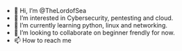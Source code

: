 - 👋 Hi, I’m @TheLordofSea
- 👀 I’m interested in Cybersecurity, pentesting and cloud.
- 🌱 I’m currently learning python, linux and networking. 
- 💞️ I’m looking to collaborate on beginner frendly for now.
- 📫 How to reach me 
<!---
TheLordofSea/TheLordofSea is a ✨ special ✨ repository because its `README.md` (this file) appears on your GitHub profile.
You can click the Preview link to take a look at your changes.
--->
